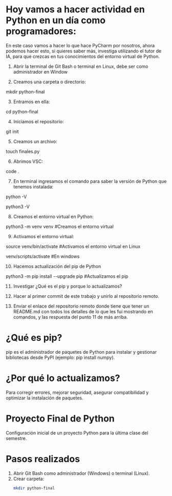 # Hoy vamos a hacer actividad en Python en un día como programadores:

En este caso vamos a hacer lo que hace PyCharm por nosotros, ahora podemos hacer esto, si quieres saber más, investiga utilizando el tutor de IA, para que crezcas en tus conocimientos del entorno virtual de Python.

 1. Abrir la terminal de Git Bash o terminal en Linux, debe ser como administrador en Window

 2. Creamos una carpeta o directorio: 

mkdir python-final

 3. Entramos en ella: 

cd python-final

 4. Iniciamos el repositorio:

git init

 5. Creamos un archivo:

touch finales.py

 6. Abrimos VSC:

code .

 7. En terminal ingresamos el comando para saber la versión de Python que tenemos instalada:

python -V

python3 -V

 8. Creamos el entorno virtual en Python:

python3 -m venv venv #Creamos el entorno virtual

 9. Activamos el entorno virtual:

source venv/bin/activate #Activamos el entorno virtual en Linux

venv/scripts/activate #En windows

 10. Hacemos actualización del pip de Python

python3 -m pip install --upgrade pip #Actualizamos el pip

 11. Investigar ¿Qué es el pip y porque lo actualizamos?

 12. Hacer al primer commit de este trabajo y unirlo al repositorio remoto.

 13. Enviar el enlace del repositorio remoto donde tiene que tener un README.md con todos los detalles de lo que les fui mostrando en comandos, y las respuesta del punto 11 de más arriba.

# ¿Qué es pip?
pip es el administrador de paquetes de Python para instalar y gestionar bibliotecas desde PyPI (ejemplo: pip install numpy).

# ¿Por qué lo actualizamos?
Para corregir errores, mejorar seguridad, asegurar compatibilidad y optimizar la instalación de paquetes.

# Proyecto Final de Python

Configuración inicial de un proyecto Python para la última clase del semestre.

# Pasos realizados

1. Abrir Git Bash como administrador (Windows) o terminal (Linux).
2. Crear carpeta:
   ```bash
   mkdir python-final
   
